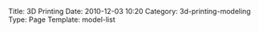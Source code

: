 Title: 3D Printing
Date: 2010-12-03 10:20
Category: 3d-printing-modeling
Type: Page
Template: model-list

[//]: # (Status: hidden)